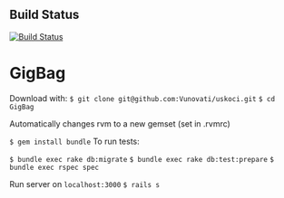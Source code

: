 ## Build Status
[![Build Status](https://buildhive.cloudbees.com/job/Vunovati/job/uskoci/badge/icon)](https://buildhive.cloudbees.com/job/Vunovati/job/GigBag/)

GigBag
======

Download with:
`$ git clone git@github.com:Vunovati/uskoci.git`
`$ cd GigBag`

Automatically changes rvm to a new gemset (set in .rvmrc)

`$ gem install bundle`
To run tests:

`$ bundle exec rake db:migrate`
`$ bundle exec rake db:test:prepare`
`$ bundle exec rspec spec`

Run server on `localhost:3000`
`$ rails s`
